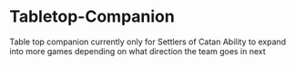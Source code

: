 ﻿# Tabletop-Companion
Table top companion currently only for Settlers of Catan 
Ability to expand into more games depending on what direction 
the team goes in next
